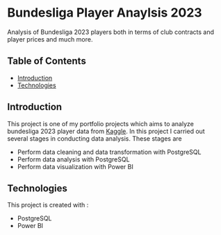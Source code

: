 # Bundesliga Player Anaylsis 2023
Analysis of Bundesliga 2023 players both in terms of club contracts and player prices and much more.

## Table of Contents
* [Introduction](#introduction)
* [Technologies](#technologies)

## Introduction
This project is one of my portfolio projects which aims to analyze bundesliga 2023 player data from [Kaggle]([https://link-url-here.org](https://www.kaggle.com/datasets/oles04/bundesliga-soccer-player)). In this project I carried out several stages in conducting data analysis. These stages are
* Perform data cleaning and data transformation with PostgreSQL
* Perform data analysis with PostgreSQL
* Perform data visualization with Power BI

## Technologies
This project is created with :
* PostgreSQL
* Power BI


